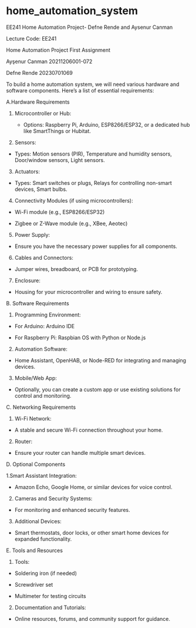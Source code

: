 # home_automation_system
EE241 Home Automation Project- Defne Rende and Aysenur Canman

Lecture Code: EE241

Home Automation Project First Assignment

Ayşenur Canman 20211206001-072

Defne Rende 20230701069

To build a home automation system, we will need various hardware and software components. Here’s a list of essential requirements:


A.Hardware Requirements

  1. Microcontroller or Hub:
 
      - Options: Raspberry Pi, Arduino, ESP8266/ESP32, or a dedicated hub like SmartThings or Hubitat.

  2. Sensors:
  
   - Types: Motion sensors (PIR), Temperature and humidity sensors, Door/window sensors, Light sensors.

  3. Actuators:

  - Types: Smart switches or plugs, Relays for controlling non-smart devices, Smart bulbs.

  4. Connectivity Modules (if using microcontrollers):
  
  - Wi-Fi module (e.g., ESP8266/ESP32)
    
  - Zigbee or Z-Wave module (e.g., XBee, Aeotec)
    
  5. Power Supply:
     
  - Ensure you have the necessary power supplies for all components.
    
  6. Cables and Connectors:
     
  - Jumper wires, breadboard, or PCB for prototyping.

  7. Enclosure:
     
  - Housing for your microcontroller and wiring to ensure safety.


    
B. Software Requirements

  1. Programming Environment:
     
  - For Arduino: Arduino IDE
    
  - For Raspberry Pi: Raspbian OS with Python or Node.js
    
  2. Automation Software:

  - Home Assistant, OpenHAB, or Node-RED for integrating and managing devices.
    
  3. Mobile/Web App:
     
  - Optionally, you can create a custom app or use existing solutions for control and monitoring.



C. Networking Requirements

  1. Wi-Fi Network:
     
  - A stable and secure Wi-Fi connection throughout your home.
    
  2. Router:
     
  - Ensure your router can handle multiple smart devices.



D. Optional Components

  1.Smart Assistant Integration:
  
  - Amazon Echo, Google Home, or similar devices for voice control.
    
  2. Cameras and Security Systems:

  - For monitoring and enhanced security features.
    
  3. Additional Devices:
     
  - Smart thermostats, door locks, or other smart home devices for expanded functionality.



E. Tools and Resources

  1. Tools:
     
  - Soldering iron (if needed)
    
  - Screwdriver set
    
  - Multimeter for testing circuits

  2. Documentation and Tutorials:
     
  - Online resources, forums, and community support for guidance.


